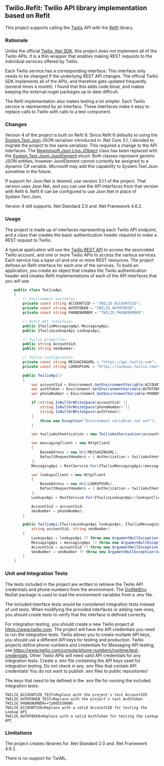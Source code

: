 ## Twilio.Refit: Twilio API library implementation based on Refit

This project supports calling the [Twilio](https://www.twilio.com) API with the [Refit](https://reactiveui.github.io/refit/) library.

### Rationale

Unlike the official [Twilio .Net SDK](https://www.twilio.com/docs/libraries/csharp-dotnet), this project does not implement all of the Twilio APIs.
It is a thin wrapper that enables making REST requests to the individual services offered by Twilio.

Each Twilio service has a corresponding interface. This interface only needs to be changed if the underlying REST API changes.
The official Twilio SDK implements all of the APIs, and therefore gets updated frequently (several times a month).
I found that this adds code bloat, and makes keeping the external nuget packages up to date difficult.

The Refit implementation also makes testing a lot simpler.  Each Twilio service is represented by an interface.
These interfaces make it easy to replace calls to Twilio with calls to a test component.

### Changes

Version 4 of the project is built on Refit 6. Since Refit 6 defaults to using the [System.Text.Json](https://docs.microsoft.com/en-us/dotnet/standard/serialization/system-text-json-overview) 
JSON serializer introduced in .Net Core 3.1, I decided to migrate the project to the same serializer. This required a change to the API interfaces.
The [Newtonsoft.Json.Linq.JObject](https://www.newtonsoft.com/json/help/html/T_Newtonsoft_Json_Linq_JObject.htm) class has been replaced with the 
[System.Text.Jsom.JsonElement](https://docs.microsoft.com/en-us/dotnet/api/system.text.json.jsonelement?view=net-5.0) struct. Both classes represent 
generic JSON entities, however JsonElement cannot currently be assigned to a dynamic C# variable. Microsoft may add this capability to System.Text.Json
sometime in the future.

If support for Json.Net is desired, use version 3.1.1 of the project. That version uses Json.Net, and you can use the API interfaces from that version 
with Refit 6. Refit 6 can be configured to use Json.Net in place of System.Text.Json.

Version 4 still supports .Net Standard 2.0 and .Net Framework 4.6.2.

### Usage

The project is made up of interfaces representing each Twilio API endpoint, and a class that creates the basic authentication header required to make a REST request to Twilio.

A typical application will use the [Twilio REST API](https://www.twilio.com/docs/iam/api) to access the associated Twilio account,
and one or more Twilio APIs to access the various services. Each service has a base url and one or more REST resources.
The project defines an Refit interface for each one of the services. To build an application, you create an object that creates the Twilio
authentication header and creates Refit implementations of each of the API interfaces that you will use.

```csharp
    public class TwilioApi
    {
        // Environment variables
        private const string ACCOUNTSID = "TWILIO_ACCOUNTSID";
        private const string AUTHTOKEN = "TWILIO_AUTHTOKEN";
        private const string PHONENUMBER = "TWILIO_PHONENUMBER";

        // Refit API interfaces
        public ITwilioMessagingApi MessagingApi;
        public ITwilioLookupsApi LookupsApi;

        // Twilio properties
        public string AccountSid;
        public string SmsNumber;

        // Twilio configuration
        private const string MESSAGINGURL = "https://api.twilio.com";
        private const string LOOKUPSURL = "https://lookups.twilio.com/v1";

        public TwilioApi()
        {
            var accountSid = Environment.GetEnvironmentVariable(ACCOUNTSID);
            var authToken = Environment.GetEnvironmentVariable(AUTHTOKEN);
            var phoneNumber = Environment.GetEnvironmentVariable(PHONENUMBER);

            if (string.IsNullOrWhiteSpace(accountSid) ||
                string.IsNullOrWhiteSpace(phoneNumber) ||
                string.IsNullOrWhiteSpace(authToken))
            {
                throw new Exception("Environment variables not set");
            }

            var twilioAuthentication = new TwilioAuthorization(accountSid, authToken);

            var messagingClient = new HttpClient
            {
                BaseAddress = new Uri(MESSAGINGURL),
                DefaultRequestHeaders = { Authorization = twilioAuthentication.AuthorizationHeader }
            };
            MessagingApi = RestService.For<ITwilioMessagingApi>(messagingClient);

            var lookupsClient = new HttpClient
            {
                BaseAddress = new Uri(LOOKUPSURL),
                DefaultRequestHeaders = { Authorization = twilioAuthentication.AuthorizationHeader }
            };
            LookupsApi = RestService.For<ITwilioLookupsApi>(lookupsClient);

            AccountSid = accountSid;
            SmsNumber = phoneNumber;
        }

        public TwilioApi(ITwilioLookupsApi lookupsApi, ITwilioMessagingApi messagingApi,
            string accountSid, string smsNumber)
        {
            LookupsApi = lookupsApi ?? throw new ArgumentNullException(nameof(lookupsApi));
            MessagingApi = messagingApi ?? throw new ArgumentNullException(nameof(messagingApi));
            AccountSid = accountSid ?? throw new ArgumentNullException(nameof(accountSid));
            SmsNumber = smsNumber ?? throw new ArgumentNullException(nameof(smsNumber));
        }
    }
```

### Unit and Integration Tests

The tests included in the project are written to retrieve the Twilio API credentials and phone numbers from the environment.
The [DotNetEnv](https://github.com/tonerdo/dotnet-env) NuGet package is used to load the environment variables from a .env file.

The included interface tests would be considered integration tests instead of unit tests.
When modifying the provided interfaces or adding new ones, you should create tests to verify that the interface is defined correctly.

For integration testing, you should create a new Twilio project at <https://www.twilio.com>.
The project will have the API credentials you need to run the integration tests.
Twilio allows you to create multiple API keys, you should use a different API keys for testing and production.
Twilio projects define phone numbers and credentials for Messaging API testing, see <https://www.twilio.com/console/phone-numbers/runtime/test-credentials>.
Other Twilio APIs will need valid API credentials for any integration tests. 
Create a .env file containing the API keys used for integration testing.
Do not check in any .env files that contain API credentials! You do not want to publish .env files to public repositories! 

The keys that need to be defined in the .env file for running the included integration tests:
```
TWILIO_ACCOUNTSID_TEST=Replace with the project's test AccountSID
TWILIO_AUTHTOKEN_TEST=Replace with the project's test AuthToken
TWILIO_PHONENUMBER=+15005550006
TWILIO_ACCOUNTSID=Replace with a valid AccountSID for testing the Lookup API
TWILIO_AUTHTOKEN=Replace with a valid AuthToken for testing the Lookup API
```  

### Limitations

The project creates libraries for .Net Standard 2.0 and .Net Framework 4.6.2.
 
There is no support for TwiML.  